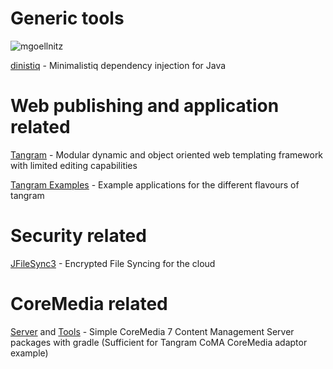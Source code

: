 # Generic tools

![mgoellnitz](https://avatars0.githubusercontent.com/u/432458?v=3&s=120)

[dinistiq](http://mgoellnitz.github.io/dinistiq/) - Minimalistiq dependency injection for Java

# Web publishing and application related

[Tangram](https://github.com/mgoellnitz/tangram/) - Modular dynamic and object oriented web templating framework with limited editing capabilities

[Tangram Examples](https://github.com/mgoellnitz/tangram-examples/) - Example applications for the different flavours of tangram

# Security related

[JFileSync3](https://github.com/mgoellnitz/JFileSync3) - Encrypted File Syncing for the cloud

# CoreMedia related

[Server](https://github.com/mgoellnitz/cm-cms-webapp/) and [Tools](https://github.com/mgoellnitz/cm-cms-tools/) - Simple CoreMedia 7 Content Management Server packages with gradle (Sufficient for Tangram CoMA CoreMedia adaptor example)
